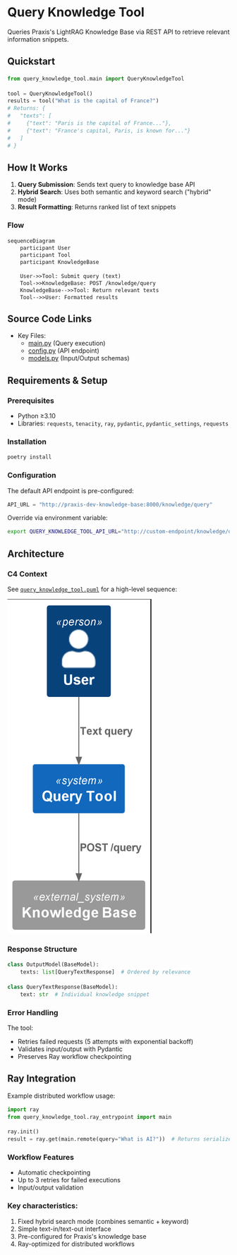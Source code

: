 # Query Knowledge Tool

Queries Praxis's LightRAG Knowledge Base via REST API to retrieve relevant information snippets.

## Quickstart

```python
from query_knowledge_tool.main import QueryKnowledgeTool

tool = QueryKnowledgeTool()
results = tool("What is the capital of France?")
# Returns: {
#   "texts": [
#     {"text": "Paris is the capital of France..."},
#     {"text": "France's capital, Paris, is known for..."}
#   ]
# }
```

## How It Works

1. **Query Submission**: Sends text query to knowledge base API
2. **Hybrid Search**: Uses both semantic and keyword search ("hybrid" mode)
3. **Result Formatting**: Returns ranked list of text snippets

### Flow
```mermaid
sequenceDiagram
    participant User
    participant Tool
    participant KnowledgeBase

    User->>Tool: Submit query (text)
    Tool->>KnowledgeBase: POST /knowledge/query
    KnowledgeBase-->>Tool: Return relevant texts
    Tool-->>User: Formatted results
```

## Source Code Links
- Key Files:
  - [main.py](https://github.com/prxs-ai/praxis-tool-examples/blob/main/tools/query-knowledge-tool/src/query_knowledge_tool/main.py) (Query execution)
  - [config.py](https://github.com/prxs-ai/praxis-tool-examples/blob/main/tools/query-knowledge-tool/src/query_knowledge_tool/config.py) (API endpoint)
  - [models.py](https://github.com/prxs-ai/praxis-tool-examples/blob/main/tools/query-knowledge-tool/src/query_knowledge_tool/models.py) (Input/Output schemas)

## Requirements & Setup

### Prerequisites
- Python ≥3.10
- Libraries: `requests`, `tenacity`, `ray`, `pydantic`, `pydantic_settings`, `requests`

### Installation
```bash
poetry install
```

### Configuration
The default API endpoint is pre-configured:
```python
API_URL = "http://praxis-dev-knowledge-base:8000/knowledge/query"
```
Override via environment variable:
```bash
export QUERY_KNOWLEDGE_TOOL_API_URL="http://custom-endpoint/knowledge/query"
```

## Architecture

### C4 Context
See [`query_knowledge_tool.puml`](./images/diagrams/query_knowledge_tool/query_knowledge_tool.puml) for a high-level sequence:

![query_knowledge_tool.png](./images/diagrams/query_knowledge_tool/query_knowledge_tool.png)

### Response Structure
```python
class OutputModel(BaseModel):
    texts: list[QueryTextResponse]  # Ordered by relevance

class QueryTextResponse(BaseModel):
    text: str  # Individual knowledge snippet
```

### Error Handling
The tool:
- Retries failed requests (5 attempts with exponential backoff)
- Validates input/output with Pydantic
- Preserves Ray workflow checkpointing

## Ray Integration
Example distributed workflow usage:
```python
import ray
from query_knowledge_tool.ray_entrypoint import main

ray.init()
result = ray.get(main.remote(query="What is AI?"))  # Returns serialized OutputModel
```

### Workflow Features
- Automatic checkpointing
- Up to 3 retries for failed executions
- Input/output validation

### Key characteristics:
1. Fixed hybrid search mode (combines semantic + keyword)
2. Simple text-in/text-out interface
3. Pre-configured for Praxis's knowledge base
4. Ray-optimized for distributed workflows
